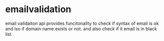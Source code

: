 # emailvalidation
email validaiton api provides funcitonality to check if syntax of email is ok and lso if domain name exists or not. and also check if it email is in black list.
